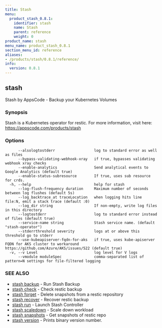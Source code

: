 ```yaml
---
title: Stash
menu:
  product_stash_0.8.1:
    identifier: stash
    name: Stash
    parent: reference
    weight: 0
product_name: stash
menu_name: product_stash_0.8.1
section_menu_id: reference
aliases:
- /products/stash/0.8.1/reference/
info:
  version: 0.8.1
---
```


## stash

Stash by AppsCode - Backup your Kubernetes Volumes

### Synopsis

Stash is a Kubernetes operator for restic. For more information, visit here: https://appscode.com/products/stash

### Options

```
      --alsologtostderr                  log to standard error as well as files
      --bypass-validating-webhook-xray   if true, bypasses validating webhook xray checks
      --enable-analytics                 Send analytical events to Google Analytics (default true)
      --enable-status-subresource        If true, uses sub resource for crds.
  -h, --help                             help for stash
      --log-flush-frequency duration     Maximum number of seconds between log flushes (default 5s)
      --log_backtrace_at traceLocation   when logging hits line file:N, emit a stack trace (default :0)
      --log_dir string                   If non-empty, write log files in this directory
      --logtostderr                      log to standard error instead of files (default true)
      --service-name string              Stash service name. (default "stash-operator")
      --stderrthreshold severity         logs at or above this threshold go to stderr
      --use-kubeapiserver-fqdn-for-aks   if true, uses kube-apiserver FQDN for AKS cluster to workaround https://github.com/Azure/AKS/issues/522 (default true)
  -v, --v Level                          log level for V logs
      --vmodule moduleSpec               comma-separated list of pattern=N settings for file-filtered logging
```

### SEE ALSO

* [stash backup](/products/stash/0.8.1/reference/stash_backup)	 - Run Stash Backup
* [stash check](/products/stash/0.8.1/reference/stash_check)	 - Check restic backup
* [stash forget](/products/stash/0.8.1/reference/stash_forget)	 - Delete snapshots from a restic repository
* [stash recover](/products/stash/0.8.1/reference/stash_recover)	 - Recover restic backup
* [stash run](/products/stash/0.8.1/reference/stash_run)	 - Launch Stash Controller
* [stash scaledown](/products/stash/0.8.1/reference/stash_scaledown)	 - Scale down workload
* [stash snapshots](/products/stash/0.8.1/reference/stash_snapshots)	 - Get snapshots of restic repo
* [stash version](/products/stash/0.8.1/reference/stash_version)	 - Prints binary version number.

